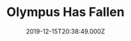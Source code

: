 ---
title: "Olympus Has Fallen"
year: 2013
date: 2019-12-15T20:38:49.000Z
permalink: /almanac/movies/2019-12-15-olympus-has-fallen/index.html
rating: 3
---